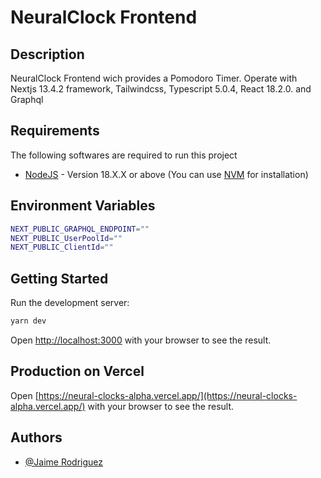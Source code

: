 # NeuralClock Frontend

## Description

NeuralClock Frontend wich provides a Pomodoro Timer. Operate with Nextjs 13.4.2 framework, Tailwindcss, Typescript 5.0.4, React 18.2.0. and Graphql

## Requirements

The following softwares are required to run this project

- [NodeJS](https://nestjs.com/) - Version 18.X.X or above (You can use [NVM](https://github.com/nvm-sh/nvm) for installation)

## Environment Variables

```bash
NEXT_PUBLIC_GRAPHQL_ENDPOINT=""
NEXT_PUBLIC_UserPoolId=""
NEXT_PUBLIC_ClientId=""
```

## Getting Started

Run the development server:

```bash
yarn dev
```

Open [http://localhost:3000](http://localhost:3000) with your browser to see the result.

## Production on Vercel

Open [https://neural-clocks-alpha.vercel.app/](https://neural-clocks-alpha.vercel.app/) with your browser to see the result.

## Authors

- [@Jaime Rodriguez](https://github.com/jaimeRodriguezg)
